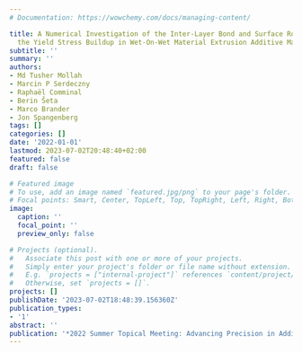 ```yaml
---
# Documentation: https://wowchemy.com/docs/managing-content/

title: A Numerical Investigation of the Inter-Layer Bond and Surface Roughness during
  the Yield Stress Buildup in Wet-On-Wet Material Extrusion Additive Manufacturing
subtitle: ''
summary: ''
authors:
- Md Tusher Mollah
- Marcin P Serdeczny
- Raphaël Comminal
- Berin Šeta
- Marco Brander
- Jon Spangenberg
tags: []
categories: []
date: '2022-01-01'
lastmod: 2023-07-02T20:48:40+02:00
featured: false
draft: false

# Featured image
# To use, add an image named `featured.jpg/png` to your page's folder.
# Focal points: Smart, Center, TopLeft, Top, TopRight, Left, Right, BottomLeft, Bottom, BottomRight.
image:
  caption: ''
  focal_point: ''
  preview_only: false

# Projects (optional).
#   Associate this post with one or more of your projects.
#   Simply enter your project's folder or file name without extension.
#   E.g. `projects = ["internal-project"]` references `content/project/deep-learning/index.md`.
#   Otherwise, set `projects = []`.
projects: []
publishDate: '2023-07-02T18:48:39.156360Z'
publication_types:
- '1'
abstract: ''
publication: '*2022 Summer Topical Meeting: Advancing Precision in Additive Manufacturing*'
---
```

